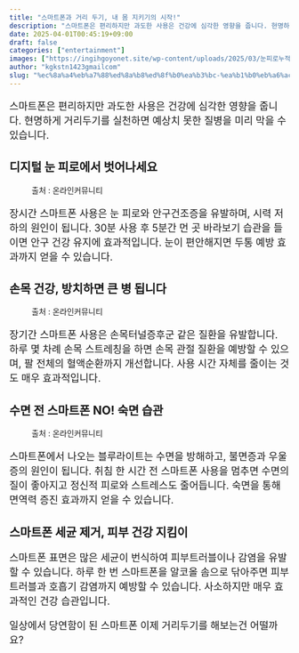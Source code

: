 ```yaml
---
title: "스마트폰과 거리 두기, 내 몸 지키기의 시작!"
description: "스마트폰은 편리하지만 과도한 사용은 건강에 심각한 영향을 줍니다. 현명하게 거리두기를 실천하면 예상치 못한 질병을 미리 막을 수 있습니다."
date: 2025-04-01T00:45:19+09:00
draft: false
categories: ["entertainment"]
images: ["https://ingihgoyonet.site/wp-content/uploads/2025/03/눈피로누적-1024x683.jpg", "https://ingihgoyonet.site/wp-content/uploads/2025/04/손목터널증후군-1024x683.jpg", "https://ingihgoyonet.site/wp-content/uploads/2025/03/수면스마트폰-1024x683.jpg"]
author: "kgkstn1423gmailcom"
slug: "%ec%8a%a4%eb%a7%88%ed%8a%b8%ed%8f%b0%ea%b3%bc-%ea%b1%b0%eb%a6%ac-%eb%91%90%ea%b8%b0-%eb%82%b4-%eb%aa%b8-%ec%a7%80%ed%82%a4%ea%b8%b0%ec%9d%98-%ec%8b%9c%ec%9e%91"
---
```


<p style="font-size:18px">스마트폰은 편리하지만 과도한 사용은 건강에 심각한 영향을 줍니다. 현명하게 거리두기를 실천하면 예상치 못한 질병을 미리 막을 수 있습니다.</p> <h2 >디지털 눈 피로에서 벗어나세요</h2> <figure ><img src="https://ingihgoyonet.site/wp-content/uploads/2025/03/눈피로누적-1024x683.jpg" alt="" style="aspect-ratio:16/9;object-fit:cover"/><figcaption >출처 : 온라인커뮤니티</figcaption></figure> <p style="font-size:18px">장시간 스마트폰 사용은 눈 피로와 안구건조증을 유발하며, 시력 저하의 원인이 됩니다. 30분 사용 후 5분간 먼 곳 바라보기 습관을 들이면 안구 건강 유지에 효과적입니다. 눈이 편안해지면 두통 예방 효과까지 얻을 수 있습니다.</p> <h2 >손목 건강, 방치하면 큰 병 됩니다</h2> <figure ><img src="https://ingihgoyonet.site/wp-content/uploads/2025/04/손목터널증후군-1024x683.jpg" alt="" style="aspect-ratio:16/9;object-fit:cover"/><figcaption >출처 : 온라인커뮤니티</figcaption></figure> <p style="font-size:18px">장기간 스마트폰 사용은 손목터널증후군 같은 질환을 유발합니다. 하루 몇 차례 손목 스트레칭을 하면 손목 관절 질환을 예방할 수 있으며, 팔 전체의 혈액순환까지 개선합니다. 사용 시간 자체를 줄이는 것도 매우 효과적입니다. </p> <h2 >수면 전 스마트폰 NO! 숙면 습관</h2> <figure ><img src="https://ingihgoyonet.site/wp-content/uploads/2025/03/수면스마트폰-1024x683.jpg" alt="" style="aspect-ratio:16/9;object-fit:cover"/><figcaption >출처 : 온라인커뮤니티</figcaption></figure> <p style="font-size:18px">스마트폰에서 나오는 블루라이트는 수면을 방해하고, 불면증과 우울증의 원인이 됩니다. 취침 한 시간 전 스마트폰 사용을 멈추면 수면의 질이 좋아지고 정신적 피로와 스트레스도 줄어듭니다. 숙면을 통해 면역력 증진 효과까지 얻을 수 있습니다.</p> <h2 >스마트폰 세균 제거, 피부 건강 지킴이</h2> <p style="font-size:18px">스마트폰 표면은 많은 세균이 번식하여 피부트러블이나 감염을 유발할 수 있습니다. 하루 한 번 스마트폰을 알코올 솜으로 닦아주면 피부 트러블과 호흡기 감염까지 예방할 수 있습니다. 사소하지만 매우 효과적인 건강 습관입니다.</p> <p style="font-size:18px">일상에서 당연함이 된 스마트폰 이제 거리두기를 해보는건 어떨까요?</p>